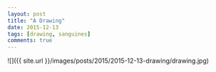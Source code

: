 ```yaml
---
layout: post
title: "A Drawing"
date: 2015-12-13
tags: [drawing, sanguines]
comments: true
---
```

![]({{ site.url }}/images/posts/2015/2015-12-13-drawing/drawing.jpg)

